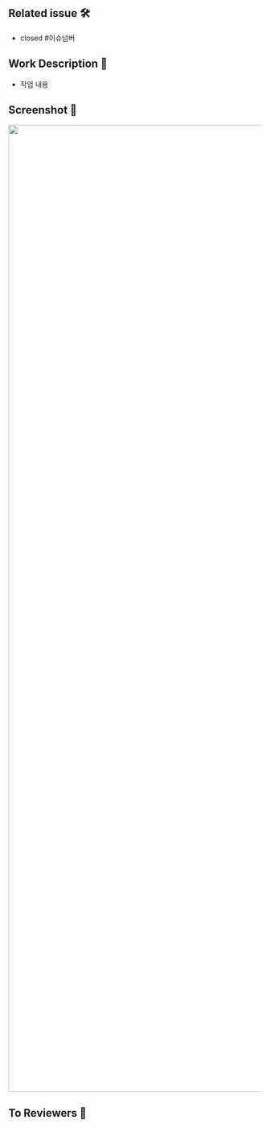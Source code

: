 ## Related issue 🛠

- closed #이슈넘버

## Work Description 📝

- 작업 내용

## Screenshot 📸

<img src="" width="1920"/>

## To Reviewers 📢
